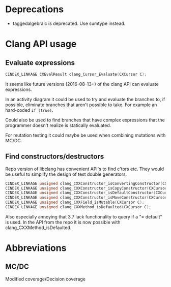 # Deprecations

 * taggedalgebraic is deprecated. Use sumtype instead.

# Clang API usage

## Evaluate expressions

```cpp
CINDEX_LINKAGE CXEvalResult clang_Cursor_Evaluate(CXCursor C);

```

It seems like future versions (2016-08-13+) of the clang API can evaluate expressions.

In an activity diagram it could be used to try and evaluate the branches to, if possible, eliminate branches that aren't possible to take.
For example an hard-coded `if (true)`.

Could also be used to find branches that have complex expressions that the programmer doesn't realize is statically evaluated.

For mutation testing it could maybe be used when combining mutations with MC/DC.

## Find constructors/destructors
Repo version of libclang has convenient API's to find c'tors etc.
They would be useful to simplify the design of test double generators.

```cpp
CINDEX_LINKAGE unsigned clang_CXXConstructor_isConvertingConstructor(CXCursor C);
CINDEX_LINKAGE unsigned clang_CXXConstructor_isCopyConstructor(CXCursor C);
CINDEX_LINKAGE unsigned clang_CXXConstructor_isDefaultConstructor(CXCursor C);
CINDEX_LINKAGE unsigned clang_CXXConstructor_isMoveConstructor(CXCursor C);
CINDEX_LINKAGE unsigned clang_CXXField_isMutable(CXCursor C);
CINDEX_LINKAGE unsigned clang_CXXMethod_isDefaulted(CXCursor C);
```

Also especially annoying that 3.7 lack functionality to query if a "= default" is used.
In the API from the repo it is now possible with clang_CXXMethod_isDefaulted.

# Abbreviations

## MC/DC
Modified coverage/Decision coverage
